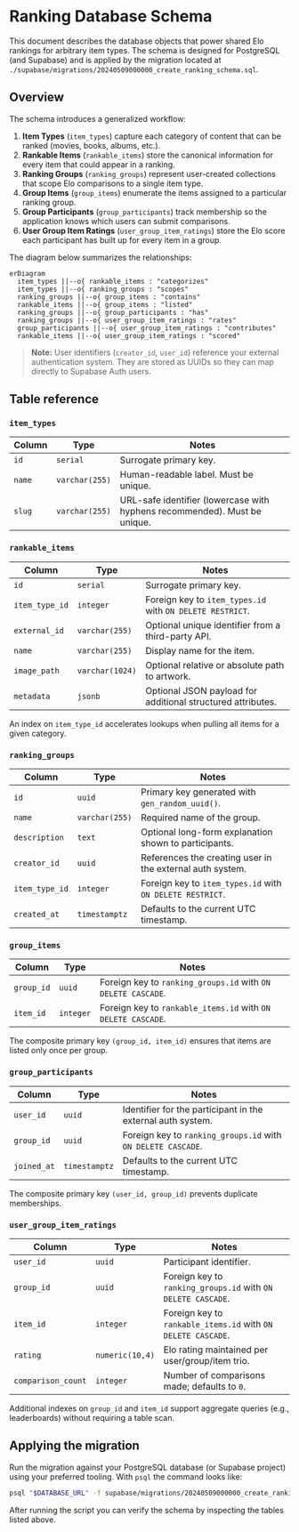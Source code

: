 # Ranking Database Schema

This document describes the database objects that power shared Elo rankings for arbitrary item types. The schema is designed
for PostgreSQL (and Supabase) and is applied by the migration located at
`./supabase/migrations/20240509000000_create_ranking_schema.sql`.

## Overview

The schema introduces a generalized workflow:

1. **Item Types** (`item_types`) capture each category of content that can be ranked (movies, books, albums, etc.).
2. **Rankable Items** (`rankable_items`) store the canonical information for every item that could appear in a ranking.
3. **Ranking Groups** (`ranking_groups`) represent user-created collections that scope Elo comparisons to a single item type.
4. **Group Items** (`group_items`) enumerate the items assigned to a particular ranking group.
5. **Group Participants** (`group_participants`) track membership so the application knows which users can submit comparisons.
6. **User Group Item Ratings** (`user_group_item_ratings`) store the Elo score each participant has built up for every item in a
   group.

The diagram below summarizes the relationships:

```mermaid
erDiagram
  item_types ||--o{ rankable_items : "categorizes"
  item_types ||--o{ ranking_groups : "scopes"
  ranking_groups ||--o{ group_items : "contains"
  rankable_items ||--o{ group_items : "listed"
  ranking_groups ||--o{ group_participants : "has"
  ranking_groups ||--o{ user_group_item_ratings : "rates"
  group_participants ||--o{ user_group_item_ratings : "contributes"
  rankable_items ||--o{ user_group_item_ratings : "scored"
```

> **Note:** User identifiers (`creator_id`, `user_id`) reference your external authentication system. They are stored as UUIDs
> so they can map directly to Supabase Auth users.

## Table reference

### `item_types`

| Column | Type | Notes |
| --- | --- | --- |
| `id` | `serial` | Surrogate primary key. |
| `name` | `varchar(255)` | Human-readable label. Must be unique. |
| `slug` | `varchar(255)` | URL-safe identifier (lowercase with hyphens recommended). Must be unique. |

### `rankable_items`

| Column | Type | Notes |
| --- | --- | --- |
| `id` | `serial` | Surrogate primary key. |
| `item_type_id` | `integer` | Foreign key to `item_types.id` with `ON DELETE RESTRICT`. |
| `external_id` | `varchar(255)` | Optional unique identifier from a third-party API. |
| `name` | `varchar(255)` | Display name for the item. |
| `image_path` | `varchar(1024)` | Optional relative or absolute path to artwork. |
| `metadata` | `jsonb` | Optional JSON payload for additional structured attributes. |

An index on `item_type_id` accelerates lookups when pulling all items for a given category.

### `ranking_groups`

| Column | Type | Notes |
| --- | --- | --- |
| `id` | `uuid` | Primary key generated with `gen_random_uuid()`. |
| `name` | `varchar(255)` | Required name of the group. |
| `description` | `text` | Optional long-form explanation shown to participants. |
| `creator_id` | `uuid` | References the creating user in the external auth system. |
| `item_type_id` | `integer` | Foreign key to `item_types.id` with `ON DELETE RESTRICT`. |
| `created_at` | `timestamptz` | Defaults to the current UTC timestamp. |

### `group_items`

| Column | Type | Notes |
| --- | --- | --- |
| `group_id` | `uuid` | Foreign key to `ranking_groups.id` with `ON DELETE CASCADE`. |
| `item_id` | `integer` | Foreign key to `rankable_items.id` with `ON DELETE CASCADE`. |

The composite primary key `(group_id, item_id)` ensures that items are listed only once per group.

### `group_participants`

| Column | Type | Notes |
| --- | --- | --- |
| `user_id` | `uuid` | Identifier for the participant in the external auth system. |
| `group_id` | `uuid` | Foreign key to `ranking_groups.id` with `ON DELETE CASCADE`. |
| `joined_at` | `timestamptz` | Defaults to the current UTC timestamp. |

The composite primary key `(user_id, group_id)` prevents duplicate memberships.

### `user_group_item_ratings`

| Column | Type | Notes |
| --- | --- | --- |
| `user_id` | `uuid` | Participant identifier. |
| `group_id` | `uuid` | Foreign key to `ranking_groups.id` with `ON DELETE CASCADE`. |
| `item_id` | `integer` | Foreign key to `rankable_items.id` with `ON DELETE CASCADE`. |
| `rating` | `numeric(10,4)` | Elo rating maintained per user/group/item trio. |
| `comparison_count` | `integer` | Number of comparisons made; defaults to `0`. |

Additional indexes on `group_id` and `item_id` support aggregate queries (e.g., leaderboards) without requiring a table scan.

## Applying the migration

Run the migration against your PostgreSQL database (or Supabase project) using your preferred tooling. With `psql` the command
looks like:

```bash
psql "$DATABASE_URL" -f supabase/migrations/20240509000000_create_ranking_schema.sql
```

After running the script you can verify the schema by inspecting the tables listed above.
